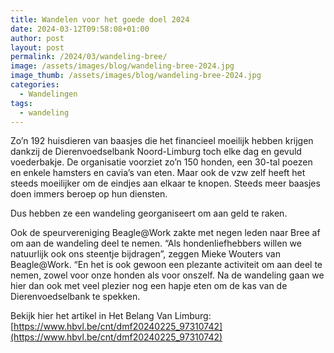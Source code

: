 ```yaml
---
title: Wandelen voor het goede doel 2024
date: 2024-03-12T09:58:08+01:00
author: post
layout: post
permalink: /2024/03/wandeling-bree/
image: /assets/images/blog/wandeling-bree-2024.jpg
image_thumb: /assets/images/blog/wandeling-bree-2024.jpg
categories:
  - Wandelingen
tags:
  - wandeling
---
```

Zo’n 192 huisdieren van baasjes die het financieel moeilijk hebben krijgen dankzij de Dierenvoedselbank Noord-Limburg toch elke dag en gevuld voederbakje. De organisatie voorziet zo’n 150 honden, een 30-tal poezen en enkele hamsters en cavia’s van eten. Maar ook de vzw zelf heeft het steeds moeilijker om de eindjes aan elkaar te knopen. Steeds meer baasjes doen immers beroep op hun diensten.

Dus hebben ze een wandeling georganiseert om aan geld te raken.

Ook de speurvereniging Beagle@Work zakte met negen leden naar Bree af om aan de wandeling deel te nemen. “Als hondenliefhebbers willen we natuurlijk ook ons steentje bijdragen”, zeggen Mieke Wouters van Beagle@Work. “En het is ook gewoon een plezante activiteit om aan deel te nemen, zowel voor onze honden als voor onszelf. Na de wandeling gaan we hier dan ook met veel plezier nog een hapje eten om de kas van de Dierenvoedselbank te spekken.

Bekijk hier het artikel in Het Belang Van Limburg: [https://www.hbvl.be/cnt/dmf20240225_97310742](https://www.hbvl.be/cnt/dmf20240225_97310742)